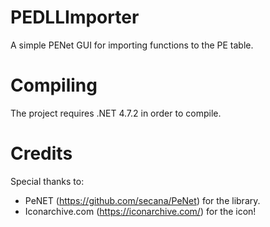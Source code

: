 # PEDLLImporter
A simple PENet GUI for importing functions to the PE table.

# Compiling
The project requires .NET 4.7.2 in order to compile.

# Credits
Special thanks to:
* PeNET (https://github.com/secana/PeNet) for the library.
* Iconarchive.com (https://iconarchive.com/) for the icon!
